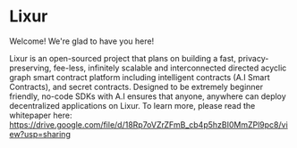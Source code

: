 # Lixur

Welcome! We're glad to have you here!

Lixur is an open-sourced project that plans on building a fast, privacy-preserving, fee-less, infinitely scalable and interconnected directed acyclic graph smart contract platform including intelligent contracts (A.I Smart Contracts), and secret contracts. Designed to be extremely beginner friendly, no-code SDKs with A.I ensures that anyone, anywhere can deploy decentralized applications on Lixur.
To learn more, please read the whitepaper here: https://drive.google.com/file/d/18Rp7oVZrZFmB_cb4p5hzBI0MmZPl9pc8/view?usp=sharing

